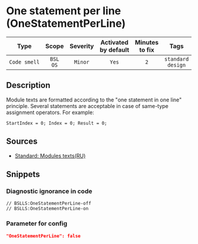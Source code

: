 # One statement per line (OneStatementPerLine)

 |     Type     |        Scope        | Severity | Activated<br>by default | Minutes<br>to fix |             Tags             |
 |:------------:|:-------------------:|:--------:|:-----------------------------:|:-----------------------:|:----------------------------:|
 | `Code smell` | `BSL`<br>`OS` | `Minor`  |             `Yes`             |           `2`           | `standard`<br>`design` | 

<!-- Блоки выше заполняются автоматически, не трогать -->
## Description

Module texts are formatted according to the "one statement in one line" principle. Several statements are acceptable in case of same-type assignment operators. For example:

`StartIndex = 0; Index = 0; Result = 0;`

## Sources

* [Standard: Modules texts(RU)](https://its.1c.ru/db/v8std#content:456:hdoc)

## Snippets

<!-- Блоки ниже заполняются автоматически, не трогать -->
### Diagnostic ignorance in code

```bsl
// BSLLS:OneStatementPerLine-off
// BSLLS:OneStatementPerLine-on
```

### Parameter for config

```json
"OneStatementPerLine": false
```
